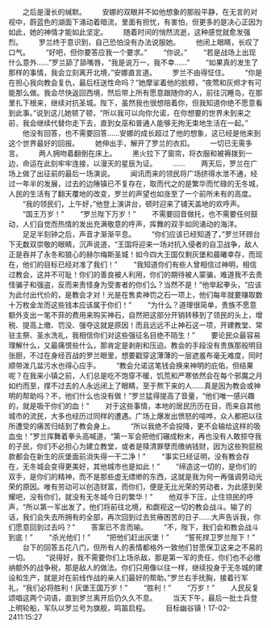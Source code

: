 　　之后是漫长的缄默。
　　安娜的双眼并不如他想象的那般平静，在无言的对视中，蔚蓝色的湖面下涌动着暗流，里面有担忧，有害怕，但更多的是决心正因为如此，她的神情才能如此坚定。
　　随着时间的悄然流逝，这种感觉就愈发强烈。
　　罗兰终于意识到，自己恐怕没有办法说服她。
　　他闭上眼睛，长叹了口气。
　　“好吧，但你要答应我一个要求。”
　　“你说。”
　　“若是战场上出现什么意外……”罗兰舔了舔嘴唇，“我是说万一，我不幸……”
　　“如果真的发生了那样的事情，我会立刻离开北境，”安娜直言道。
　　罗兰不由得怔住。
　　“你是在担心我向教会复仇，最后枉送性命吗？”她摩挲着他的脸颊，“夜莺和灰烬才有可能那么做。我会尽快返回西境，然后带上所有愿意跟随你的人，前往沉睡岛，在那里扎下根来，继续对抗圣城。陛下，虽然我也很想陪着你，但我知道你绝不愿意看到此事。”说到这儿她顿了顿，“所以我可以向你允诺，在你想要的世界未到来之前，我会继续代替你走下去，直到女巫和普通人能够无拘无束地生活在一起。”
　　他没有回答，也不需要回答……安娜的成长超过了他的想象，这已经是他来到这个世界最好的回报。
　　她伸出手，解开了罗兰的衣扣。
　　一切已无需多言。
　　两人拥吻着翻倒在床上。
　　黑火拉下了窗帘，将衣服和被褥拨到一边，命运在此刻牢牢连接，以漫天的星辰为证。
　　……
　　两天后，罗兰在广场上做了出征前的最后一场演说。
　　闻讯而来的领民将广场挤得水泄不通，经过一年半的发展，过去的边陲镇已不复存在，取而代之的是繁华而忙碌的无冬城，人民的生活有了翻天覆地的改变，罗兰的声望也如涨至了一个前所未有的高度。
　　“我的领民们，上午好，”他登上演讲台，顿时迎来了铺天盖地的欢呼声。
　　“国王万岁！”
　　“罗兰陛下万岁！”
　　不需要回音做托，也不需要任何鼓动，人们自觉而热情的发出充满敬意的呼声，挥舞的双手如同涌动的海洋。
　　足足半刻钟之后，声音才渐渐平息。
　　“你们应该已经知道了，”罗兰环顾台下无数双崇敬的眼睛，沉声说道，“王国将迎来一场对抗入侵者的自卫战争，敌人正是吞并了永冬和狼心的赫尔梅斯圣城！如今四大王国仅剩灰堡和晨曦幸存，而现在，他们的目标已经对准了我们！”
　　“我知道你们有些人曾相信过神明，相信过教会，这并不可耻！你们的善良被人利用，你们的期待被人蒙骗，难道我不去责怪骗子和强盗，反而来责怪身为受害者的你们么？当然不是！”他举起拳头，“应该为此付出代价的，是教会才对！光是在售卖神罚之石一项上，他们每年就要赚取数十万枚金龙而这些钱本应该属于你们！”
　　“为什么？道理很简单，贵族不愿意额外支出一笔不菲的费用来购买神石，自然把这部分开销转移到了领民的头上，增税、提高上缴、罚没、强夺这就是原因！而且远远不止神石这一项，开建教堂、常驻主祭、圣水洗礼，我相信你们对这些强征名目绝不陌生！”
　　要论民众最容易理解什么，又最痛恨些什么，那肯定是剥削和压迫。教会的手段没有贵族那般明目张胆，不过在身经百战的罗兰眼里，想要戳穿这薄薄的一层遮羞布毫无难度，同时顺带泼几盆污水也得心应手。
　　“教会允诺这笔钱会换来神明的庇佑，但结果呢？在我来小镇之前，人们总是吃不饱穿不暖，饥荒和严寒依然会在每个邪魔之月如约而至，撑不过去的人永远闭上了眼睛，至于熬下来的人……真是因为教会或神明的帮助吗？不，他们什么也没有做！”罗兰猛得提高了音量，“他们唯一感兴趣的，就是吸干你们的血！”
　　对于这些事情，本地的居民历历在目，而来自其他城市的流民，大多也经历过同样的遭遇。广场上爆发出愤怒的喧哗，众人都把以往所遭受的痛苦归结到了教会身上。
　　“所以我绝不会投降，更不会输给这样的吸血虫！”罗兰挥舞着拳头高喊道，“第一军会把他们碾成粉末，再也没有人敢掠夺我的子民，你们不必担心为建立教堂，或者是赎清罪孽而缴纳钱财，因为这些狗屁税款都会在新生的灰堡面前消失得一干二净！”
　　“事实已经证明，没有教会存在，无冬城会变得更美好，其他城市也是如此！”
　　“缔造这一切的，是你们的双手，是你们的精神，而不是那些虚无缥缈的东西，这就是我为何一再强调劳动光荣的原因。唯有劳动可以创造财富，而你们，便是无比光荣的劳动者，为此感到荣耀吧，没有你们，就没有无冬城今日的繁华！”
　　他双手下压，止住领民的呼声，“所以第一军出发了，他们将前往北境，和觑视这一切的教会战斗。输了的话，我们会失去所拥有的全部，再次回到过去贫瘠困苦的日子……大声告诉我，你们愿意回到过去吗？”
　　答案已不言而喻。
　　“不，陛下，我们会和教会战斗到底！”
　　“杀光他们！”
　　“把他们赶出灰堡！”
　　“誓死捍卫罗兰陛下！”
　　台下的回答五花八门，但所有人的表情都格外一致他们甘愿保卫这来之不易的一切。
　　“说得好，我不需要你们上场杀敌，那是第一军的责任，你们也不必缴纳额外的战争税，那是敌人的做法。你们只用像以往一样，继续投身于无冬城的建设和生产，就是对在前线作战的亲人们最好的帮助。”罗兰右手抚胸，接着行军礼，“我们必将胜利！灰堡王国万岁！”
　　“胜利！”
　　“万岁！”
　　人民反复颂唱这两个词语，直到罗兰离开后仍久久不息。
　　当天下午，最后一批士兵登上明轮船，军队以罗兰号为旗舰，鸣笛启程。
　　目标幽谷镇！17-02-2411:15:27